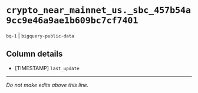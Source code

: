 # `crypto_near_mainnet_us._sbc_457b54a9cc9e46a9ae1b609bc7cf7401`
`bq-1` | `bigquery-public-data`

## Column details
* [TIMESTAMP] `last_update`

-------------------------------------------------------------------------------
*Do not make edits above this line.*
